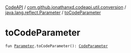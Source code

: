 [CodeAPI](../../index.md) / [com.github.jonathanxd.codeapi.util.conversion](../index.md) / [java.lang.reflect.Parameter](index.md) / [toCodeParameter](.)

# toCodeParameter

`fun `[`Parameter`](http://docs.oracle.com/javase/6/docs/api/java/lang/reflect/Parameter.html)`.toCodeParameter(): `[`CodeParameter`](../../com.github.jonathanxd.codeapi.base/-code-parameter/index.md)
